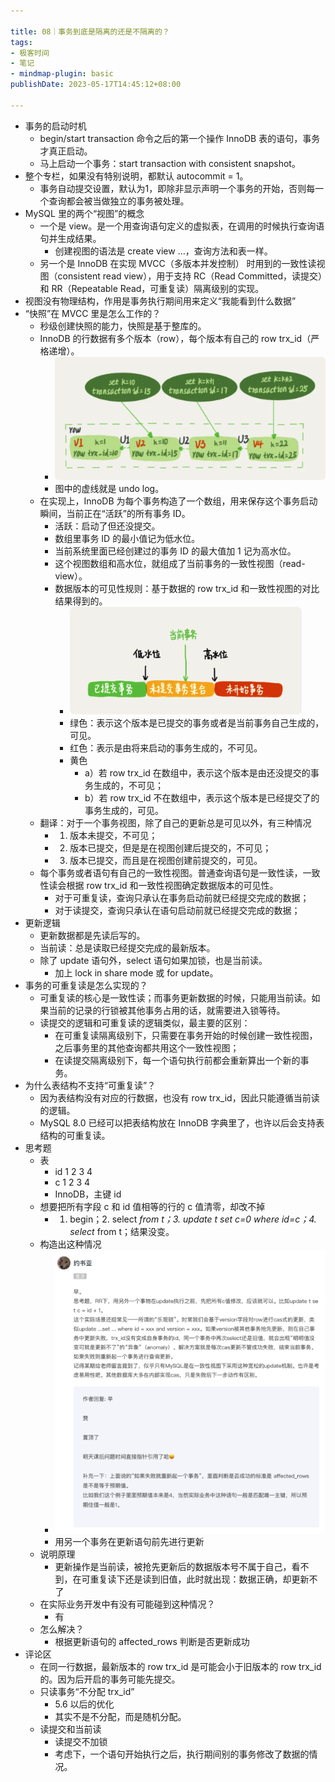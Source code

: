 ```yaml
---

title: 08｜事务到底是隔离的还是不隔离的？
tags:
- 极客时间
- 笔记
- mindmap-plugin: basic
publishDate: 2023-05-17T14:45:12+08:00

---
```


- 事务的启动时机
  - begin/start transaction 命令之后的第一个操作 InnoDB 表的语句，事务才真正启动。
  - 马上启动一个事务：start transaction with consistent snapshot。
- 整个专栏，如果没有特别说明，都默认 autocommit = 1。
  - 事务自动提交设置，默认为1，即除非显示声明一个事务的开始，否则每一个查询都会被当做独立的事务被处理。
- MySQL 里的两个“视图”的概念
  - 一个是 view。是一个用查询语句定义的虚拟表，在调用的时候执行查询语句并生成结果。
    - 创建视图的语法是 create view …，查询方法和表一样。
  - 另一个是 InnoDB 在实现 MVCC（多版本并发控制） 时用到的一致性读视图（consistent read view），用于支持 RC（Read Committed，读提交）和 RR（Repeatable Read，可重复读）隔离级别的实现。
- 视图没有物理结构，作用是事务执行期间用来定义“我能看到什么数据”
- “快照”在 MVCC 里是怎么工作的？
  - 秒级创建快照的能力，快照是基于整库的。
  - InnoDB 的行数据有多个版本（row），每个版本有自己的 row trx_id（严格递增）。
    - ![image.png](https://raw.githubusercontent.com/11ze/static/main/images/mysql45-08-1.png)
    - 图中的虚线就是 undo log。
  - 在实现上，InnoDB 为每个事务构造了一个数组，用来保存这个事务启动瞬间，当前正在“活跃”的所有事务 ID。
    - 活跃：启动了但还没提交。
    - 数组里事务 ID 的最小值记为低水位。
    - 当前系统里面已经创建过的事务 ID 的最大值加 1 记为高水位。
    - 这个视图数组和高水位，就组成了当前事务的一致性视图（read-view）。
    - 数据版本的可见性规则：基于数据的 row trx_id 和一致性视图的对比结果得到的。
      - ![image.png](https://raw.githubusercontent.com/11ze/static/main/images/mysql45-08-2.png)
      - 绿色：表示这个版本是已提交的事务或者是当前事务自己生成的，可见。
      - 红色：表示是由将来启动的事务生成的，不可见。
      - 黄色
        - a）若 row trx_id 在数组中，表示这个版本是由还没提交的事务生成的，不可见；
        - b）若 row trx_id 不在数组中，表示这个版本是已经提交了的事务生成的，可见。
  - 翻译：对于一个事务视图，除了自己的更新总是可见以外，有三种情况
    - 1. 版本未提交，不可见；
    - 2. 版本已提交，但是是在视图创建后提交的，不可见；
    - 3. 版本已提交，而且是在视图创建前提交的，可见。
  - 每个事务或者语句有自己的一致性视图。普通查询语句是一致性读，一致性读会根据 row trx_id 和一致性视图确定数据版本的可见性。
    - 对于可重复读，查询只承认在事务启动前就已经提交完成的数据；
    - 对于读提交，查询只承认在语句启动前就已经提交完成的数据；
- 更新逻辑
  - 更新数据都是先读后写的。
  - 当前读：总是读取已经提交完成的最新版本。
  - 除了 update 语句外，select 语句如果加锁，也是当前读。
    - 加上 lock in share mode 或 for update。
- 事务的可重复读是怎么实现的？
  - 可重复读的核心是一致性读；而事务更新数据的时候，只能用当前读。如果当前的记录的行锁被其他事务占用的话，就需要进入锁等待。
  - 读提交的逻辑和可重复读的逻辑类似，最主要的区别：
    - 在可重复读隔离级别下，只需要在事务开始的时候创建一致性视图，之后事务里的其他查询都共用这个一致性视图；
    - 在读提交隔离级别下，每一个语句执行前都会重新算出一个新的事务。
- 为什么表结构不支持“可重复读”？
  - 因为表结构没有对应的行数据，也没有 row trx_id，因此只能遵循当前读的逻辑。
  - MySQL 8.0 已经可以把表结构放在 InnoDB 字典里了，也许以后会支持表结构的可重复读。
- 思考题
  - 表
    - id 1 2 3 4
    - c 1 2 3 4
    - InnoDB，主键 id
  - 想要把所有字段 c 和 id 值相等的行的 c 值清零，却改不掉
    - 1. begin；2. select *from t；3. update t set c=0 where id=c；4. select* from t；结果没变。
  - 构造出这种情况
    - ![image.png](https://raw.githubusercontent.com/11ze/static/main/images/mysql45-08-3.png)
    - 用另一个事务在更新语句前先进行更新
  - 说明原理
    - 更新操作是当前读，被抢先更新后的数据版本号不属于自己，看不到，在可重复读下还是读到旧值，此时就出现：数据正确，却更新不了
  - 在实际业务开发中有没有可能碰到这种情况？
    - 有
  - 怎么解决？
    - 根据更新语句的 affected_rows 判断是否更新成功
- 评论区
  - 在同一行数据，最新版本的 row trx_id 是可能会小于旧版本的 row trx_id 的。因为后开启的事务可能先提交。
  - 只读事务“不分配 trx_id”
    - 5.6 以后的优化
    - 其实不是不分配，而是随机分配。
  - 读提交和当前读
    - 读提交不加锁
    - 考虑下，一个语句开始执行之后，执行期间别的事务修改了数据的情况。
